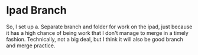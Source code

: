 # Ipad Branch

So, I set up a. Separate branch and folder for work on the ipad, just because it has a high chance of being work that I don't manage to merge in a timely fashion.  Technically, not a big deal, but I think it will also be good branch and merge practice. 
